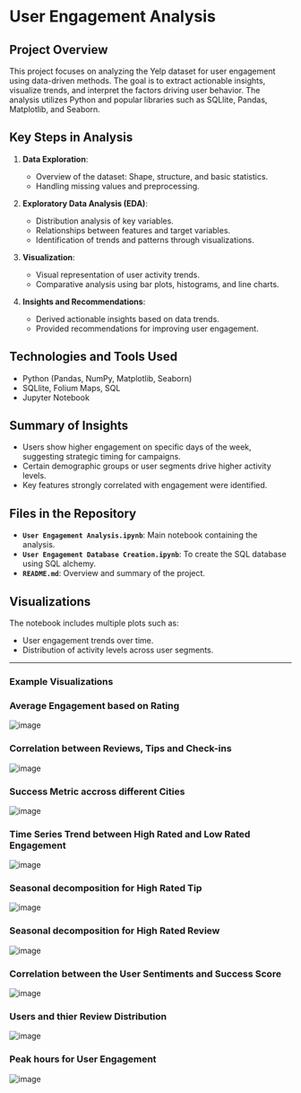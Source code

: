 # **User Engagement Analysis**
  
## Project Overview
This project focuses on analyzing the Yelp dataset for user engagement using data-driven methods. The goal is to extract actionable insights, visualize trends, and interpret the factors driving user behavior. The analysis utilizes Python and popular libraries such as SQLlite, Pandas, Matplotlib, and Seaborn.

## Key Steps in Analysis
1. **Data Exploration**:
   - Overview of the dataset: Shape, structure, and basic statistics.
   - Handling missing values and preprocessing.

2. **Exploratory Data Analysis (EDA)**:
   - Distribution analysis of key variables.
   - Relationships between features and target variables.
   - Identification of trends and patterns through visualizations.

3. **Visualization**:
   - Visual representation of user activity trends.
   - Comparative analysis using bar plots, histograms, and line charts.

4. **Insights and Recommendations**:
   - Derived actionable insights based on data trends.
   - Provided recommendations for improving user engagement.

## Technologies and Tools Used
- Python (Pandas, NumPy, Matplotlib, Seaborn)
- SQLlite, Folium Maps, SQL
- Jupyter Notebook

## Summary of Insights
- Users show higher engagement on specific days of the week, suggesting strategic timing for campaigns.
- Certain demographic groups or user segments drive higher activity levels.
- Key features strongly correlated with engagement were identified.

## Files in the Repository
- **`User Engagement Analysis.ipynb`**: Main notebook containing the analysis.
- **`User Engagement Database Creation.ipynb`**: To create the SQL database using SQL alchemy.
- **`README.md`**: Overview and summary of the project.

## Visualizations
The notebook includes multiple plots such as:
- User engagement trends over time.
- Distribution of activity levels across user segments.

---
### Example Visualizations

### **Average Engagement based on Rating**
![image](https://github.com/user-attachments/assets/f8f1d5ca-a3c4-4af5-ae2c-1e927aa3e8d7)

### **Correlation between Reviews, Tips and Check-ins**
![image](https://github.com/user-attachments/assets/677f8d0b-13d6-4f2b-8622-041c753f6f69)

### **Success Metric accross different Cities**
![image](https://github.com/user-attachments/assets/329df0ba-1a3c-4b4c-bad3-8aa13c6d1403)

### **Time Series Trend between High Rated and Low Rated Engagement**
![image](https://github.com/user-attachments/assets/d8fc45bc-7fbd-4575-a86d-c14c54c987d0)

### **Seasonal decomposition for High Rated Tip**
![image](https://github.com/user-attachments/assets/013360aa-2515-46b8-839e-3ebba42c1b09)

### **Seasonal decomposition for High Rated Review**
![image](https://github.com/user-attachments/assets/2660f645-b02d-4512-a1e4-fa4c15e6d416)

### **Correlation between the User Sentiments and Success Score**
![image](https://github.com/user-attachments/assets/14f1d98f-0353-4ba3-8756-abb41e9d50a0)

### **Users and thier Review Distribution**
![image](https://github.com/user-attachments/assets/eed5e8d2-c94b-47c8-a942-1f51ff767307)

### **Peak hours for User Engagement**
![image](https://github.com/user-attachments/assets/c174b32c-990f-44a1-a71b-f8f2381be387)



